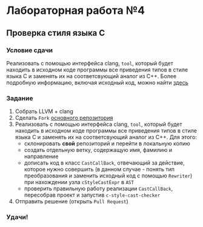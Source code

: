 # Лабораторная работа №4
## Проверка стиля языка C

### Условие сдачи

Реализовать с помощью интерфейса clang, ```tool```, который будет находить в исходном коде программы все приведения типов в стиле языка C и заменять их на соответсвующий аналог из C++.
Более подробную информацию, включая исходный код, можно найти [здесь](https://github.com/eshulankina/UNN-C-Style-Checker.git)

### Задание

1. Собрать LLVM + clang
2. Сделать ```Fork``` [основного репозитория](https://github.com/eshulankina/UNN-C-Style-Checker.git)
3. Реализовать с помощью интерфейса clang, ```tool```, который будет находить в исходном коде программы все приведения типов в стиле языка C и заменять их на соответсвующий аналог из C++. Для этого:
    + склонировать __свой__ репозиторий и перейти в локальную копию
    + создать отдельную ветку, содержащую имя, фамилию и направление
    + дописать код в класс ```CastCallBack```, отвечающий за действие, которое нужно совершить (в данном случае - понять тип преобразования и заменить исходный код с помощью ```Rewriter```) при нахождении узла ```cStyleCastExpr``` в ```AST```
    + проверить правильную работу реализации ```CastCallBack```, пересобрав проект и запустив ```c-style-cast-checker```
4. Отправить решение (открыть ```Pull Request```)

### Удачи!
